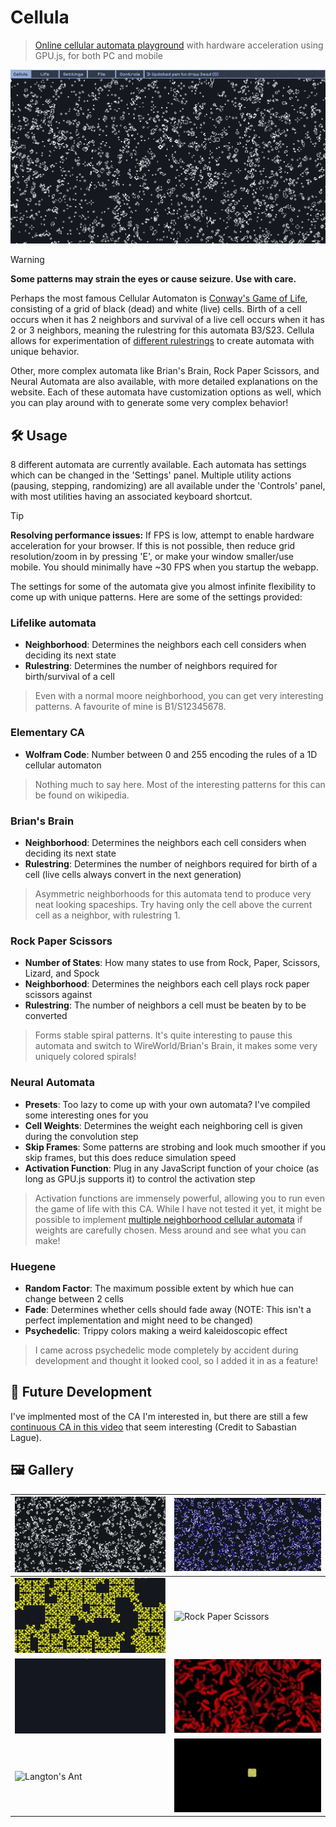 # Cellula

> [Online cellular automata playground](https://niyaz-mohamed.github.io/Cellula) with hardware acceleration using GPU.js, for both PC and mobile

![Made with pure HTML, CSS, and JS](images/Thumbnail/Thumbnail.gif)

> [!WARNING]
> **Some patterns may strain the eyes or cause seizure. Use with care.**

Perhaps the most famous Cellular Automaton is [Conway's Game of Life](https://en.wikipedia.org/wiki/Conway%27s_Game_of_Life), consisting of a grid of black (dead) and white (live) cells. Birth of a cell occurs when it has 2 neighbors and survival of a live cell occurs when it has 2 or 3 neighbors, meaning the rulestring for this automata B3/S23. Cellula allows for experimentation of [different rulestrings](https://conwaylife.com/wiki/List_of_Life-like_rules) to create automata with unique behavior.

Other, more complex automata like Brian's Brain, Rock Paper Scissors, and Neural Automata are also available, with more detailed explanations on the website. Each of these automata have customization options as well, which you can play around with to generate some very complex behavior!

## 🛠️ Usage

8 different automata are currently available. Each automata has settings which can be changed in the 'Settings' panel. Multiple utility actions (pausing, stepping, randomizing) are all available under the 'Controls' panel, with most utilities having an associated keyboard shortcut.

> [!TIP]
> **Resolving performance issues:** If FPS is low, attempt to enable hardware acceleration for your browser. If this is not possible, then reduce grid resolution/zoom in by pressing 'E', or make your window smaller/use mobile. You should minimally have ~30 FPS when you startup the webapp.

The settings for some of the automata give you almost infinite flexibility to come up with unique patterns. Here are some of the settings provided:

### Lifelike automata

- **Neighborhood**: Determines the neighbors each cell considers when deciding its next state
- **Rulestring**: Determines the number of neighbors required for birth/survival of a cell

> Even with a normal moore neighborhood, you can get very interesting patterns. A favourite of mine is B1/S12345678.

### Elementary CA

- **Wolfram Code**: Number between 0 and 255 encoding the rules of a 1D cellular automaton

> Nothing much to say here. Most of the interesting patterns for this can be found on wikipedia.

### Brian's Brain

- **Neighborhood**: Determines the neighbors each cell considers when deciding its next state
- **Rulestring**: Determines the number of neighbors required for birth of a cell (live cells always convert in the next generation)

> Asymmetric neighborhoods for this automata tend to produce very neat looking spaceships. Try having only the cell above the current cell as a neighbor, with rulestring 1.

### Rock Paper Scissors

- **Number of States**: How many states to use from Rock, Paper, Scissors, Lizard, and Spock
- **Neighborhood**: Determines the neighbors each cell plays rock paper scissors against
- **Rulestring**: The number of neighbors a cell must be beaten by to be converted

> Forms stable spiral patterns. It's quite interesting to pause this automata and switch to WireWorld/Brian's Brain, it makes some very uniquely colored spirals!

### Neural Automata

- **Presets**: Too lazy to come up with your own automata? I've compiled some interesting ones for you
- **Cell Weights**: Determines the weight each neighboring cell is given during the convolution step
- **Skip Frames**: Some patterns are strobing and look much smoother if you skip frames, but this does reduce simulation speed
- **Activation Function**: Plug in any JavaScript function of your choice (as long as GPU.js supports it) to control the activation step
  
> Activation functions are immensely powerful, allowing you to run even the game of life with this CA. While I have not tested it yet, it might be possible to implement [multiple neighborhood cellular automata](https://slackermanz.com/understanding-multiple-neighborhood-cellular-automata/) if weights are carefully chosen. Mess around and see what you can make!

### Huegene

- **Random Factor**: The maximum possible extent by which hue can change between 2 cells
- **Fade**: Determines whether cells should fade away (NOTE: This isn't a perfect implementation and might need to be changed)
- **Psychedelic**: Trippy colors making a weird kaleidoscopic effect
  
> I came across psychedelic mode completely by accident during development and thought it looked cool, so I added it in as a feature!

## 🚀 Future Development

I've implmented most of the CA I'm interested in, but there are still a few [continuous CA in this video](https://www.youtube.com/watch?v=kzwT3wQWAHE&t=217s) that seem interesting (Credit to Sabastian Lague).

## 🖼️ Gallery

| ![Game of Life](https://raw.githubusercontent.com/Niyaz-Mohamed/Cellula/main/images/Life.webp)        | ![Brian's Brain](https://raw.githubusercontent.com/Niyaz-Mohamed/Cellula/main/images/BrianBrain.webp) |
| ----------------------------------------------------------------------------------------------------- | ----------------------------------------------------------------------------------------------------- |
| ![Wireworld](https://raw.githubusercontent.com/Niyaz-Mohamed/Cellula/main/images/Wireworld.webp)      | ![Rock Paper Scissors](https://raw.githubusercontent.com/Niyaz-Mohamed/Cellula/main/images/RPS.webp)  |
| ![Elementary](https://raw.githubusercontent.com/Niyaz-Mohamed/Cellula/main/images/Elementary.webp)    | ![Neural](https://raw.githubusercontent.com/Niyaz-Mohamed/Cellula/main/images/Neural.webp)            |
| ![Langton's Ant](https://raw.githubusercontent.com/Niyaz-Mohamed/Cellula/main/images/LangtonAnt.webp) | ![Huegene](https://raw.githubusercontent.com/Niyaz-Mohamed/Cellula/main/images/Huegene.webp)          |
